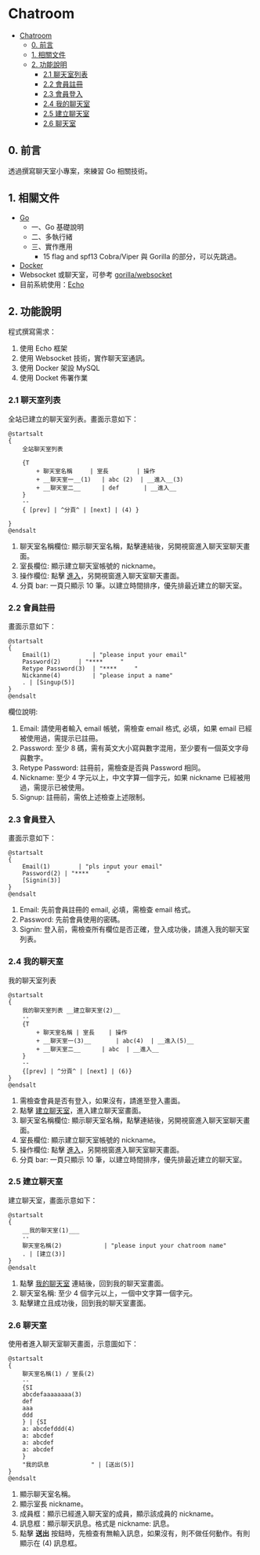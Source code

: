 # Chatroom

<!-- @import "[TOC]" {cmd="toc" depthFrom=1 depthTo=3} -->

<!-- code_chunk_output -->

- [Chatroom](#chatroom)
  - [0. 前言](#0-前言)
  - [1. 相關文件](#1-相關文件)
  - [2. 功能說明](#2-功能說明)
    - [2.1 聊天室列表](#21-聊天室列表)
    - [2.2 會員註冊](#22-會員註冊)
    - [2.3 會員登入](#23-會員登入)
    - [2.4 我的聊天室](#24-我的聊天室)
    - [2.5 建立聊天室](#25-建立聊天室)
    - [2.6 聊天室](#26-聊天室)

<!-- /code_chunk_output -->

## 0. 前言

透過撰寫聊天室小專案，來練習 Go 相關技術。

## 1. 相關文件

- [Go](https://github.com/kigichang/go_course)
	- 一、Go 基礎說明
	- 二、多執行緒
	- 三、實作應用
		- 15 flag and spf13 Cobra/Viper 與 Gorilla 的部分，可以先跳過。
- [Docker](https://github.com/kigichang/docker_note)
- Websocket 或聊天室，可參考 [gorilla/websocket](https://www.gorillatoolkit.org/)
- 目前系統使用：[Echo](https://echo.labstack.com/)

## 2. 功能說明

程式撰寫需求：

1. 使用 Echo 框架
1. 使用 Websocket 技術，實作聊天室通訊。
1. 使用 Docker 架設 MySQL
1. 使用 Docket 佈署作業

### 2.1 聊天室列表

全站已建立的聊天室列表。畫面示意如下：

```plantuml
@startsalt
{
	全站聊天室列表
	
	{T
		+ 聊天室名稱		| 室長		| 操作
		+ __聊天室一__(1)	| abc (2)  | __進入__(3)
		+ __聊天室二__		| def		| __進入__
	}
	--
	{ [prev] | ^分頁^ | [next] | (4) }
	
}
@endsalt
```

1. 聊天室名稱欄位: 顯示聊天室名稱，點擊連結後，另開視窗進入聊天室聊天畫面。
1. 室長欄位: 顯示建立聊天室帳號的 nickname。
1. 操作欄位: 點擊 <u>進入</u>，另開視窗進入聊天室聊天畫面。
1. 分頁 bar: 一頁只顯示 10 筆。以建立時間排序，優先排最近建立的聊天室。

### 2.2 會員註冊

畫面示意如下：

```plantuml
@startsalt
{
	Email(1)			| "please input your email"
	Password(2)		| "****     "
	Retype Password(3)	| "****     "
	Nickanme(4) 		| "please input a name"
	. | [Singup(5)] 
}
@endsalt
```

欄位說明:

1. Email: 請使用者輸入 email 帳號，需檢查 email 格式, 必填，如果 email 已經被使用過，需提示已註冊。
1. Password: 至少 8 碼，需有英文大小寫與數字混用，至少要有一個英文字母與數字。
1. Retype Password: 註冊前，需檢查是否與 Password 相同。
1. Nickname: 至少 4 字元以上，中文字算一個字元，如果 nickname 已經被用過，需提示已被使用。
1. Signup: 註冊前，需依上述檢查上述限制。

### 2.3 會員登入

畫面示意如下：


```plantuml
@startsalt
{
	Email(1)		| "pls input your email"
	Password(2)	| "****     "
	[Signin(3)]
}
@endsalt
```

1. Email: 先前會員註冊的 email, 必填，需檢查 email 格式。
1. Password: 先前會員使用的密碼。
1. Signin: 登入前，需檢查所有欄位是否正確，登入成功後，請進入我的聊天室列表。


### 2.4 我的聊天室

我的聊天室列表

```plantuml
@startsalt
{
	我的聊天室列表 __建立聊天室(2)__
	--
	{T
		+ 聊天室名稱	| 室長	| 操作
		+ __聊天室一(3)__		| abc(4)  | __進入(5)__
		+ __聊天室二__		| abc  | __進入__
	}
	--
	{[prev] | ^分頁^ | [next] | (6)}
}
@endsalt
```

1. 需檢查會員是否有登入，如果沒有，請進至登入畫面。
1. 點擊 <u>建立聊天室</u>，進入建立聊天室畫面。
1. 聊天室名稱欄位: 顯示聊天室名稱，點擊連結後，另開視窗進入聊天室聊天畫面。
1. 室長欄位: 顯示建立聊天室帳號的 nickname。
1. 操作欄位: 點擊 <u>進入</u>，另開視窗進入聊天室聊天畫面。
1. 分頁 bar: 一頁只顯示 10 筆，以建立時間排序，優先排最近建立的聊天室。

### 2.5 建立聊天室

建立聊天室，畫面示意如下：

```plantuml
@startsalt
{
	__我的聊天室(1)___
	--
	聊天室名稱(2)			| "please input your chatroom name"
	. | [建立(3)]
}
@endsalt
```

1. 點擊 <u>我的聊天室</u> 連結後，回到我的聊天室畫面。
1. 聊天室名稱: 至少 4 個字元以上，一個中文字算一個字元。
1. 點擊建立且成功後，回到我的聊天室畫面。


### 2.6 聊天室

使用者進入聊天室聊天畫面，示意圖如下：

```plantuml
@startsalt
{
	聊天室名稱(1) / 室長(2)
	--
	{SI
	abcdefaaaaaaaa(3)
	def
	aaa
	ddd
	} | {SI
	a: abcdefddd(4)
	a: abcdef
	a: abcdef
	a: abcdef
	}
	"我的訊息            " | [送出(5)]
}
@endsalt
```

1. 顯示聊天室名稱。
1. 顯示室長 nickname。
1. 成員框：顯示已經進入聊天室的成員，顯示該成員的 nickname。
1. 訊息框：顯示聊天訊息。格式是 nickname: 訊息。
1. 點擊 __送出__ 按鈕時，先檢查有無輸入訊息，如果沒有，則不做任何動作。有則顯示在 (4) 訊息框。

